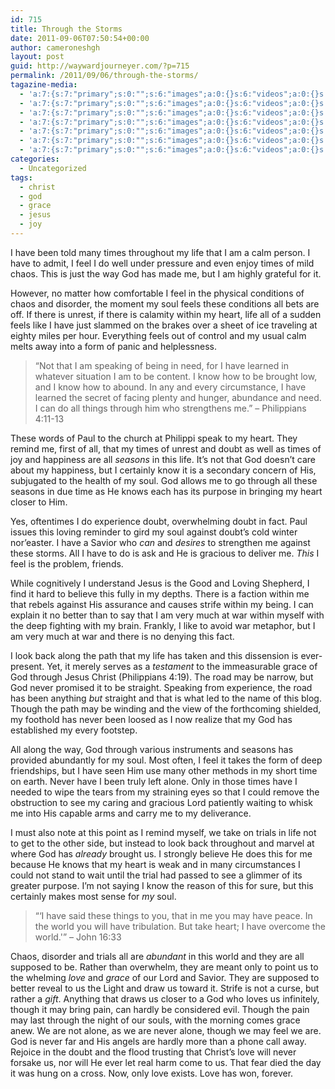 ```yaml
---
id: 715
title: Through the Storms
date: 2011-09-06T07:50:54+00:00
author: cameroneshgh
layout: post
guid: http://waywardjourneyer.com/?p=715
permalink: /2011/09/06/through-the-storms/
tagazine-media:
  - 'a:7:{s:7:"primary";s:0:"";s:6:"images";a:0:{}s:6:"videos";a:0:{}s:11:"image_count";s:1:"0";s:6:"author";s:8:"19879429";s:7:"blog_id";s:8:"19280981";s:9:"mod_stamp";s:19:"2011-09-06 11:50:54";}'
  - 'a:7:{s:7:"primary";s:0:"";s:6:"images";a:0:{}s:6:"videos";a:0:{}s:11:"image_count";s:1:"0";s:6:"author";s:8:"19879429";s:7:"blog_id";s:8:"19280981";s:9:"mod_stamp";s:19:"2011-09-06 11:50:54";}'
  - 'a:7:{s:7:"primary";s:0:"";s:6:"images";a:0:{}s:6:"videos";a:0:{}s:11:"image_count";s:1:"0";s:6:"author";s:8:"19879429";s:7:"blog_id";s:8:"19280981";s:9:"mod_stamp";s:19:"2011-09-06 11:50:54";}'
  - 'a:7:{s:7:"primary";s:0:"";s:6:"images";a:0:{}s:6:"videos";a:0:{}s:11:"image_count";s:1:"0";s:6:"author";s:8:"19879429";s:7:"blog_id";s:8:"19280981";s:9:"mod_stamp";s:19:"2011-09-06 11:50:54";}'
  - 'a:7:{s:7:"primary";s:0:"";s:6:"images";a:0:{}s:6:"videos";a:0:{}s:11:"image_count";s:1:"0";s:6:"author";s:8:"19879429";s:7:"blog_id";s:8:"19280981";s:9:"mod_stamp";s:19:"2011-09-06 11:50:54";}'
  - 'a:7:{s:7:"primary";s:0:"";s:6:"images";a:0:{}s:6:"videos";a:0:{}s:11:"image_count";s:1:"0";s:6:"author";s:8:"19879429";s:7:"blog_id";s:8:"19280981";s:9:"mod_stamp";s:19:"2011-09-06 11:50:54";}'
  - 'a:7:{s:7:"primary";s:0:"";s:6:"images";a:0:{}s:6:"videos";a:0:{}s:11:"image_count";s:1:"0";s:6:"author";s:8:"19879429";s:7:"blog_id";s:8:"19280981";s:9:"mod_stamp";s:19:"2011-09-06 11:50:54";}'
categories:
  - Uncategorized
tags:
  - christ
  - god
  - grace
  - jesus
  - joy
---
```

I have been told many times throughout my life that I am a calm person. I have to admit, I feel I do well under pressure and even enjoy times of mild chaos. This is just the way God has made me, but I am highly grateful for it.

However, no matter how comfortable I feel in the physical conditions of chaos and disorder, the moment my soul feels these conditions all bets are off. If there is unrest, if there is calamity within my heart, life all of a sudden feels like I have just slammed on the brakes over a sheet of ice traveling at eighty miles per hour. Everything feels out of control and my usual calm melts away into a form of panic and helplessness.

> “Not that I am speaking of being in need, for I have learned in whatever situation I am to be content. I know how to be brought low, and I know how to abound. In any and every circumstance, I have learned the secret of facing plenty and hunger, abundance and need. I can do all things through him who strengthens me.” – Philippians 4:11-13

These words of Paul to the church at Philippi speak to my heart. They remind me, first of all, that my times of unrest and doubt as well as times of joy and happiness are all _seasons_ in this life. It&#8217;s not that God doesn&#8217;t care about my happiness, but I certainly know it is a secondary concern of His, subjugated to the health of my soul. God allows me to go through all these seasons in due time as He knows each has its purpose in bringing my heart closer to Him.

Yes, oftentimes I do experience doubt, overwhelming doubt in fact. Paul issues this loving reminder to gird my soul against doubt&#8217;s cold winter nor&#8217;easter. I have a Savior who _can_ and _desires_ to strengthen me against these storms. All I have to do is ask and He is gracious to deliver me. _This_ I feel is the problem, friends.

While cognitively I understand Jesus is the Good and Loving Shepherd, I find it hard to believe this fully in my depths. There is a faction within me that rebels against His assurance and causes strife within my being. I can explain it no better than to say that I am very much at war within myself with the deep fighting with my brain. Frankly, I like to avoid war metaphor, but I am very much at war and there is no denying this fact.

I look back along the path that my life has taken and this dissension is ever-present. Yet, it merely serves as a _testament_ to the immeasurable grace of God through Jesus Christ (Philippians 4:19). The road may be narrow, but God never promised it to be straight. Speaking from experience, the road has been anything _but_ straight and that is what led to the name of this blog. Though the path may be winding and the view of the forthcoming shielded, my foothold has never been loosed as I now realize that my God has established my every footstep.

All along the way, God through various instruments and seasons has provided abundantly for my soul. Most often, I feel it takes the form of deep friendships, but I have seen Him use many other methods in my short time on earth. Never have I been truly left alone. Only in those times have I needed to wipe the tears from my straining eyes so that I could remove the obstruction to see my caring and gracious Lord patiently waiting to whisk me into His capable arms and carry me to my deliverance.

I must also note at this point as I remind myself, we take on trials in life not to get to the other side, but instead to look back throughout and marvel at where God has _already_ brought us. I strongly believe He does this for me because He knows that my heart is weak and in many circumstances I could not stand to wait until the trial had passed to see a glimmer of its greater purpose. I&#8217;m not saying I know the reason of this for sure, but this certainly makes most sense for _my_ soul.

> &#8220;&#8216;I have said these things to you, that in me you may have peace. In the world you will have tribulation. But take heart; I have overcome the world.'&#8221; &#8211; John 16:33

Chaos, disorder and trials all are _abundant_ in this world and they are all supposed to be. Rather than overwhelm, they are meant only to point us to the whelming _love_ and _grace_ of our Lord and Savior. They are supposed to better reveal to us the Light and draw us toward it. Strife is not a curse, but rather a _gift_. Anything that draws us closer to a God who loves us infinitely, though it may bring pain, can hardly be considered evil. Though the pain may last through the night of our souls, with the morning comes grace anew. We are not alone, as we are never alone, though we may feel we are. God is never far and His angels are hardly more than a phone call away. Rejoice in the doubt and the flood trusting that Christ&#8217;s love will never forsake us, nor will He ever let real harm come to us. That fear died the day it was hung on a cross. Now, only love exists. Love has won, forever.